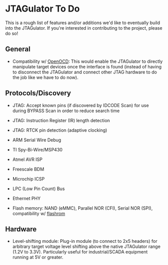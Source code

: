 JTAGulator To Do
================

This is a rough list of features and/or additions we'd like to eventually build into the JTAGulator. If you're interested in contributing to the project, please do so!


General
-------

* Compatibility w/ [OpenOCD][0]: This would enable the JTAGulator to directly manipulate target devices once the interface is found (instead of having to disconnect the JTAGulator and connect other JTAG hardware to do the job like we have to do now). 

Protocols/Discovery
-------------------

* JTAG: Accept known pins (if discovered by IDCODE Scan) for use during BYPASS Scan in order to reduce search time

* JTAG: Instruction Register (IR) length detection

* JTAG: RTCK pin detection (adaptive clocking)

* ARM Serial Wire Debug

* TI Spy-Bi-Wire/MSP430

* Atmel AVR ISP

* Freescale BDM

* Microchip ICSP

* LPC (Low Pin Count) Bus

* Ethernet PHY

* Flash memory: NAND (eMMC), Parallel NOR (CFI), Serial NOR (SPI), compatibility w/ [flashrom][2] 


Hardware
--------

* Level-shifting module: Plug-in module (to connect to 2x5 headers) for arbitrary target voltage level shifting above the native JTAGulator range (1.2V to 3.3V). Particularly useful for industrial/SCADA equipment running at 5V or greater.


[0]: http://openocd.sourceforge.net
[1]: http://sigrok.org
[2]: http://flashrom.org
